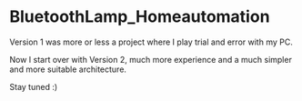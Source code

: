 # BluetoothLamp_Homeautomation

Version 1 was more or less a project where I play trial and error with my PC.

Now I start over with Version 2, much more experience and a much simpler and more suitable architecture.

Stay tuned :)
